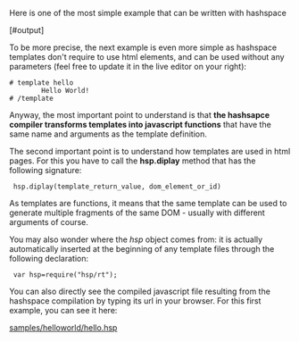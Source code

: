 
Here is one of the most simple example that can be written with hashspace

[#output]

To be more precise, the next example is even more simple as hashspace templates don't require to use html elements, and can be used without any parameters (feel free to update it in the live editor on your right):

`# template hello`  
`         Hello World! `  
`# /template`  

Anyway, the most important point to understand is that **the hashsapce compiler transforms templates into javascript functions** that have the same name and arguments as the template definition.

The second important point is to understand how templates are used in html pages. For this you have to call the **hsp.diplay** method that has the following signature:

` hsp.diplay(template_return_value, dom_element_or_id)`

As templates are functions, it means that the same template can be used to generate multiple fragments of the same DOM - usually with different arguments of course.

You may also wonder where the *hsp* object comes from: it is actually automatically inserted at the beginning of any template files through the following declaration:

` var hsp=require("hsp/rt");`  

You can also directly see the compiled javascript file resulting from the hashspace compilation by typing its url in your browser. For this first example, you can see it here:

[samples/helloworld/hello.hsp][hello.hsp]

[hello.hsp]: /samples/helloworld/hello.hsp
